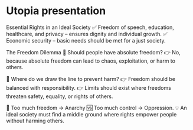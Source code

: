 # Utopia presentation


Essential Rights in an Ideal Society
✅ Freedom of speech, education, healthcare, and privacy – ensures dignity and individual growth.
✅ Economic security – basic needs should be met for a just society.

The Freedom Dilemma
🔹 Should people have absolute freedom?
👉 No, because absolute freedom can lead to chaos, exploitation, or harm to others.

🔹 Where do we draw the line to prevent harm?
👉 Freedom should be balanced with responsibility.
👉 Limits should exist where freedoms threaten safety, equality, or rights of others.

💭 Too much freedom → Anarchy 🆚 Too much control → Oppression.
💡 An ideal society must find a middle ground where rights empower people without harming others.
